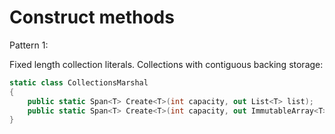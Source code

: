 # Construct methods

Pattern 1:

Fixed length collection literals.  Collections with contiguous backing storage:

```c#
static class CollectionsMarshal
{
    public static Span<T> Create<T>(int capacity, out List<T> list); 
    public static Span<T> Create<T>(int capacity, out ImmutableArray<T> list);
}
```